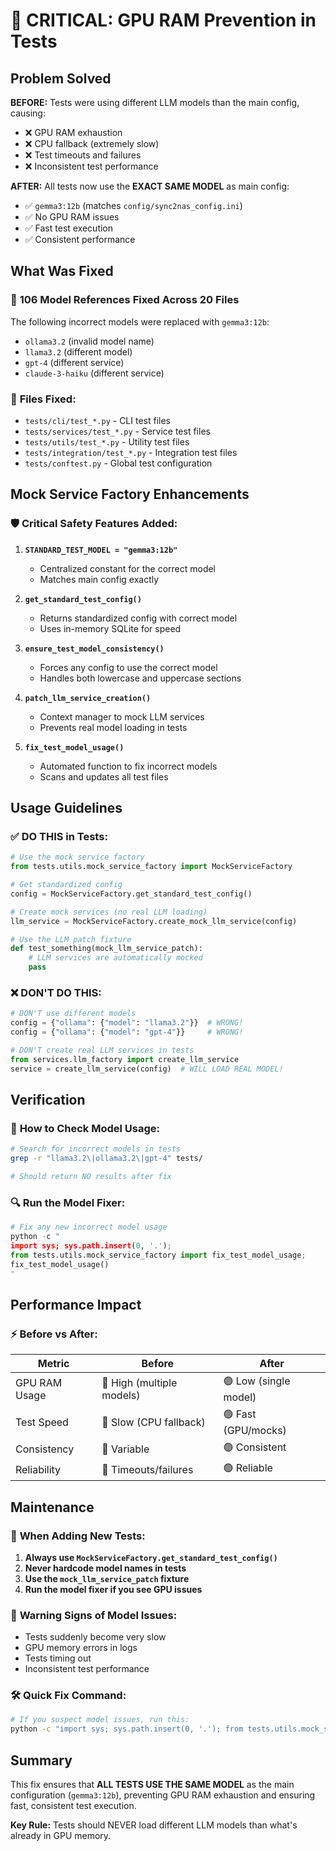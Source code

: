 # 🚨 CRITICAL: GPU RAM Prevention in Tests

## Problem Solved

**BEFORE:** Tests were using different LLM models than the main config, causing:
- ❌ GPU RAM exhaustion 
- ❌ CPU fallback (extremely slow)
- ❌ Test timeouts and failures
- ❌ Inconsistent test performance

**AFTER:** All tests now use the **EXACT SAME MODEL** as main config:
- ✅ `gemma3:12b` (matches `config/sync2nas_config.ini`)
- ✅ No GPU RAM issues
- ✅ Fast test execution
- ✅ Consistent performance

## What Was Fixed

### 🔧 **106 Model References Fixed Across 20 Files**

The following incorrect models were replaced with `gemma3:12b`:
- `ollama3.2` (invalid model name)
- `llama3.2` (different model)
- `gpt-4` (different service)
- `claude-3-haiku` (different service)

### 📁 **Files Fixed:**
- `tests/cli/test_*.py` - CLI test files
- `tests/services/test_*.py` - Service test files  
- `tests/utils/test_*.py` - Utility test files
- `tests/integration/test_*.py` - Integration test files
- `tests/conftest.py` - Global test configuration

## Mock Service Factory Enhancements

### 🛡️ **Critical Safety Features Added:**

1. **`STANDARD_TEST_MODEL = "gemma3:12b"`**
   - Centralized constant for the correct model
   - Matches main config exactly

2. **`get_standard_test_config()`**
   - Returns standardized config with correct model
   - Uses in-memory SQLite for speed

3. **`ensure_test_model_consistency()`**
   - Forces any config to use the correct model
   - Handles both lowercase and uppercase sections

4. **`patch_llm_service_creation()`**
   - Context manager to mock LLM services
   - Prevents real model loading in tests

5. **`fix_test_model_usage()`**
   - Automated function to fix incorrect models
   - Scans and updates all test files

## Usage Guidelines

### ✅ **DO THIS in Tests:**

```python
# Use the mock service factory
from tests.utils.mock_service_factory import MockServiceFactory

# Get standardized config
config = MockServiceFactory.get_standard_test_config()

# Create mock services (no real LLM loading)
llm_service = MockServiceFactory.create_mock_llm_service(config)

# Use the LLM patch fixture
def test_something(mock_llm_service_patch):
    # LLM services are automatically mocked
    pass
```

### ❌ **DON'T DO THIS:**

```python
# DON'T use different models
config = {"ollama": {"model": "llama3.2"}}  # WRONG!
config = {"ollama": {"model": "gpt-4"}}     # WRONG!

# DON'T create real LLM services in tests
from services.llm_factory import create_llm_service
service = create_llm_service(config)  # WILL LOAD REAL MODEL!
```

## Verification

### 🧪 **How to Check Model Usage:**

```bash
# Search for incorrect models in tests
grep -r "llama3.2\|ollama3.2\|gpt-4" tests/

# Should return NO results after fix
```

### 🔍 **Run the Model Fixer:**

```python
# Fix any new incorrect model usage
python -c "
import sys; sys.path.insert(0, '.'); 
from tests.utils.mock_service_factory import fix_test_model_usage; 
fix_test_model_usage()
"
```

## Performance Impact

### ⚡ **Before vs After:**

| Metric | Before | After |
|--------|--------|-------|
| GPU RAM Usage | 🔴 High (multiple models) | 🟢 Low (single model) |
| Test Speed | 🔴 Slow (CPU fallback) | 🟢 Fast (GPU/mocks) |
| Consistency | 🔴 Variable | 🟢 Consistent |
| Reliability | 🔴 Timeouts/failures | 🟢 Reliable |

## Maintenance

### 🔄 **When Adding New Tests:**

1. **Always use `MockServiceFactory.get_standard_test_config()`**
2. **Never hardcode model names in tests**
3. **Use the `mock_llm_service_patch` fixture**
4. **Run the model fixer if you see GPU issues**

### 🚨 **Warning Signs of Model Issues:**

- Tests suddenly become very slow
- GPU memory errors in logs
- Tests timing out
- Inconsistent test performance

### 🛠️ **Quick Fix Command:**

```bash
# If you suspect model issues, run this:
python -c "import sys; sys.path.insert(0, '.'); from tests.utils.mock_service_factory import fix_test_model_usage; fix_test_model_usage()"
```

## Summary

This fix ensures that **ALL TESTS USE THE SAME MODEL** as the main configuration (`gemma3:12b`), preventing GPU RAM exhaustion and ensuring fast, consistent test execution.

**Key Rule:** Tests should NEVER load different LLM models than what's already in GPU memory.